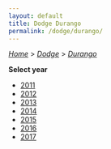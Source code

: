 ```yaml
---
layout: default
title: Dodge Durango
permalink: /dodge/durango/
---
```

[*Home*](/) > [*Dodge*](/dodge/) > [*Durango*](/dodge/durango/)

**Select year**

- [2011](/dodge/durango/2011/)
- [2012](/dodge/durango/2012/)
- [2013](/dodge/durango/2013/)
- [2014](/dodge/durango/2014/)
- [2015](/dodge/durango/2015/)
- [2016](/dodge/durango/2016/)
- [2017](/dodge/durango/2017/)